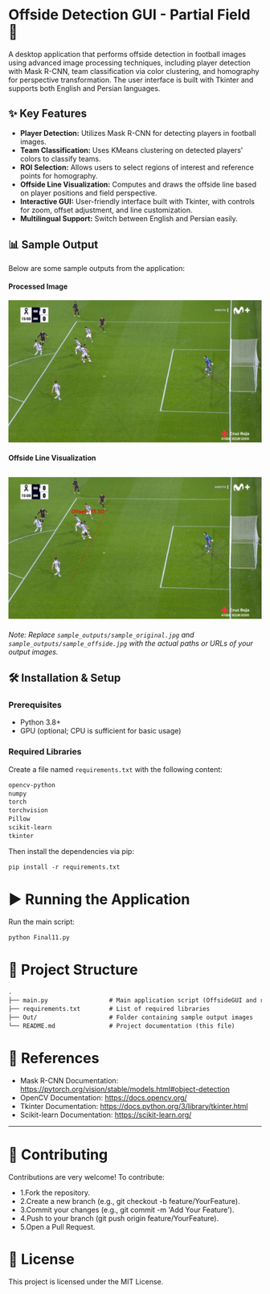# Offside Detection GUI - Partial Field 🚀

A desktop application that performs offside detection in football images using advanced image processing techniques, including player detection with Mask R-CNN, team classification via color clustering, and homography for perspective transformation. The user interface is built with Tkinter and supports both English and Persian languages.

## ✨ Key Features
- **Player Detection:** Utilizes Mask R-CNN for detecting players in football images.
- **Team Classification:** Uses KMeans clustering on detected players' colors to classify teams.
- **ROI Selection:** Allows users to select regions of interest and reference points for homography.
- **Offside Line Visualization:** Computes and draws the offside line based on player positions and field perspective.
- **Interactive GUI:** User-friendly interface built with Tkinter, with controls for zoom, offset adjustment, and line customization.
- **Multilingual Support:** Switch between English and Persian easily.

## 📊 Sample Output
Below are some sample outputs from the application:

#### Processed Image
![Processed Image](Offside-Detection-In-Football/01-(Inp).jpg)

#### Offside Line Visualization
![Offside Line](Offside-Detection-In-Football/01-(Out).jpg)
---

*Note: Replace `sample_outputs/sample_original.jpg` and `sample_outputs/sample_offside.jpg` with the actual paths or URLs of your output images.*

## 🛠 Installation & Setup

### Prerequisites
- Python 3.8+
- GPU (optional; CPU is sufficient for basic usage)

### Required Libraries

Create a file named `requirements.txt` with the following content:

```txt
opencv-python
numpy
torch
torchvision
Pillow
scikit-learn
tkinter

```
Then install the dependencies via pip:

```txt
pip install -r requirements.txt
```
# ▶️ Running the Application
Run the main script:
```txt
python Final11.py
```
# 📂 Project Structure

```txt
.
├── main.py                 # Main application script (OffsideGUI and related classes)
├── requirements.txt        # List of required libraries
├── Out/                    # Folder containing sample output images
└── README.md               # Project documentation (this file)
```

# 🔗 References

- Mask R-CNN Documentation: https://pytorch.org/vision/stable/models.html#object-detection
- OpenCV Documentation: https://docs.opencv.org/
- Tkinter Documentation: https://docs.python.org/3/library/tkinter.html
- Scikit-learn Documentation: https://scikit-learn.org/
---

# 🤝 Contributing
Contributions are very welcome! To contribute:

- 1.Fork the repository.
- 2.Create a new branch (e.g., git checkout -b feature/YourFeature).
- 3.Commit your changes (e.g., git commit -m 'Add Your Feature').
- 4.Push to your branch (git push origin feature/YourFeature).
- 5.Open a Pull Request.

# 📜 License
This project is licensed under the MIT License.


